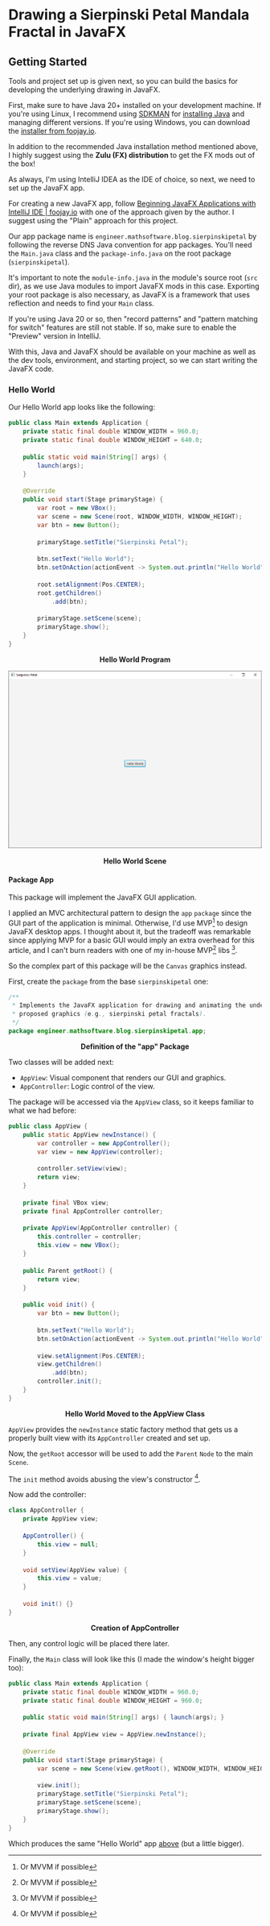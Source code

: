 <!-- Copyright (c) 2023 Tobias Briones. All rights reserved. -->
<!-- SPDX-License-Identifier: CC-BY-4.0 -->
<!-- This file is part of https://github.com/tobiasbriones/blog -->

# Drawing a Sierpinski Petal Mandala Fractal in JavaFX

## Getting Started

Tools and project set up is given next, so you can build the basics for
developing the underlying drawing in JavaFX.

First, make sure to have Java 20+ installed on your development machine. If
you're using Linux, I recommend using [SDKMAN](https://sdkman.io) for
[installing Java](https://sdkman.io/usage#installdefault) and managing different
versions. If you're using Windows, you can download the
[installer from foojay.io](https://foojay.io/download).

In addition to the recommended Java installation method mentioned above, I
highly suggest using the **Zulu (FX) distribution** to get the FX mods out of
the box!

As always, I'm using IntelliJ IDEA as the IDE of choice, so next, we need to set
up the JavaFX app.

For creating a new JavaFX app, follow
[Beginning JavaFX Applications with IntelliJ IDE \| foojay.io](https://foojay.io/today/beginning-javafx-with-intellij)
with one of the approach given by the author. I suggest using the "Plain"
approach for this project.

Our app package name is `engineer.mathsoftware.blog.sierpinskipetal` by
following the reverse DNS Java convention for app packages. You'll need the
`Main.java` class and the `package-info.java` on the root package
(`sierpinskipetal`).

It's important to note the `module-info.java` in the module's source root
(`src` dir), as we use Java modules to import JavaFX mods in this case.
Exporting your root package is also necessary, as JavaFX is a framework that
uses reflection and needs to find your `Main` class.

If you're using Java 20 or so, then "record patterns" and "pattern matching for
switch" features are still not stable. If so, make sure to enable the "Preview"
version in IntelliJ.

With this, Java and JavaFX should be available on your machine as well as the
dev tools, environment, and starting project, so we can start writing the JavaFX
code.

### Hello World

Our Hello World app looks like the following:

```java
public class Main extends Application {
    private static final double WINDOW_WIDTH = 960.0;
    private static final double WINDOW_HEIGHT = 640.0;

    public static void main(String[] args) {
        launch(args);
    }

    @Override
    public void start(Stage primaryStage) {
        var root = new VBox();
        var scene = new Scene(root, WINDOW_WIDTH, WINDOW_HEIGHT);
        var btn = new Button();

        primaryStage.setTitle("Sierpinski Petal");

        btn.setText("Hello World");
        btn.setOnAction(actionEvent -> System.out.println("Hello World"));

        root.setAlignment(Pos.CENTER);
        root.getChildren()
            .add(btn);

        primaryStage.setScene(scene);
        primaryStage.show();
    }
}
```

<figcaption>
<p align="center"><strong>Hello World Program</strong></p>
</figcaption>

![Hello World](hello-world.png)

<figcaption>
<p align="center"><strong>Hello World Scene</strong></p>
</figcaption>

#### Package App

This package will implement the JavaFX GUI application.

I applied an MVC architectural pattern to design the `app` `package` since the
GUI part of the application is minimal. Otherwise, I'd use MVP[^x] to design
JavaFX desktop apps. I thought about it, but the tradeoff was remarkable since
applying MVP for a basic GUI would imply an extra overhead for this article, and
I can't burn readers with one of my in-house MVP[^x] libs [^x].

[^x]: Or MVVM if possible

[^x]: Notice that MVC is a poor old-school design, e.g., it uses concrete
    classes, unlike MVP, which is a bit better and relies on "contract"
    interfaces that enrich our design with better abstractions

[^x]: MVC is a horrible (and most popular out there) pattern I'd only use for
    Android apps I used to write 10 years ago in 2013, but it's good for basic
    GUIs if there's no better support from the GUI tooling

So the complex part of this package will be the `Canvas` graphics instead.

First, create the `package` from the base `sierpinskipetal` one:

```java
/**
 * Implements the JavaFX application for drawing and animating the underlying
 * proposed graphics (e.g., sierpinski petal fractals).
 */
package engineer.mathsoftware.blog.sierpinskipetal.app;
```

<figcaption>
<p align="center"><strong>Definition of the "app" Package</strong></p>
</figcaption>

Two classes will be added next:

- `AppView`: Visual component that renders our GUI and graphics.
- `AppController`: Logic control of the view.

The package will be accessed via the `AppView` class, so it keeps familiar to
what we had before:

```java
public class AppView {
    public static AppView newInstance() {
        var controller = new AppController();
        var view = new AppView(controller);

        controller.setView(view);
        return view;
    }

    private final VBox view;
    private final AppController controller;

    private AppView(AppController controller) {
        this.controller = controller;
        this.view = new VBox();
    }

    public Parent getRoot() {
        return view;
    }

    public void init() {
        var btn = new Button();

        btn.setText("Hello World");
        btn.setOnAction(actionEvent -> System.out.println("Hello World"));

        view.setAlignment(Pos.CENTER);
        view.getChildren()
            .add(btn);
        controller.init();
    }
}
```

<figcaption>
<p align="center"><strong>Hello World Moved to the AppView Class</strong></p>
</figcaption>

`AppView` provides the `newInstance` static factory method that gets us a
properly built view with its `AppController` created and set up.

Now, the `getRoot` accessor will be used to add the `Parent` `Node` to the main
`Scene`.

The `init` method avoids abusing the view's constructor [^x].

[^x]: Abusing the constructor to build the whole GUI is an antipattern I always
    see in the Java culture

Now add the controller:

```java
class AppController {
    private AppView view;

    AppController() {
        this.view = null;
    }

    void setView(AppView value) {
        this.view = value;
    }

    void init() {}
}
```

<figcaption>
<p align="center"><strong>Creation of AppController</strong></p>
</figcaption>

Then, any control logic will be placed there later.

Finally, the `Main` class will look like this (I made the window's height 
bigger too):

```java
public class Main extends Application {
    private static final double WINDOW_WIDTH = 960.0;
    private static final double WINDOW_HEIGHT = 960.0;

    public static void main(String[] args) { launch(args); }

    private final AppView view = AppView.newInstance();

    @Override
    public void start(Stage primaryStage) {
        var scene = new Scene(view.getRoot(), WINDOW_WIDTH, WINDOW_HEIGHT);

        view.init();
        primaryStage.setTitle("Sierpinski Petal");
        primaryStage.setScene(scene);
        primaryStage.show();
    }
}
```

Which produces the same "Hello World" app [above](#hello-world) (but a little
bigger).
